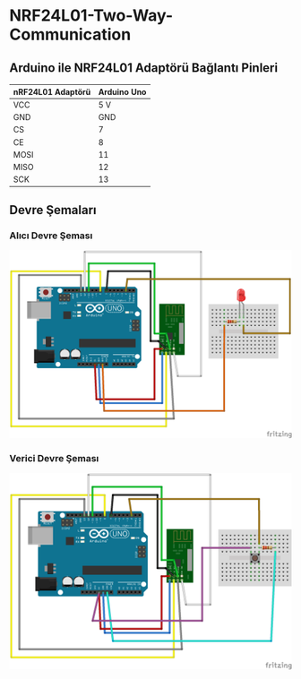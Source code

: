 # NRF24L01-Two-Way-Communication

## Arduino ile NRF24L01 Adaptörü Bağlantı Pinleri

| nRF24L01 Adaptörü | Arduino Uno |
|-------------------|-------------|
| VCC               | 5 V         |
| GND               | GND         |
| CS                | 7           |
| CE                | 8           |
| MOSI              | 11          |
| MISO              | 12          |
| SCK               | 13          |

## Devre Şemaları

### Alıcı Devre Şeması
![Receiver Circuits](https://github.com/mehmetgulcu/NRF24L01-Two-Way-Communication/blob/main/Circuits/Receiver%20Circuits/Receiver%20Circuits.png)

### Verici Devre Şeması
![Transmitter Circuits](https://github.com/mehmetgulcu/NRF24L01-Two-Way-Communication/blob/main/Circuits/Transmitter%20Circuits/Transmitter%20Circuits.png)
